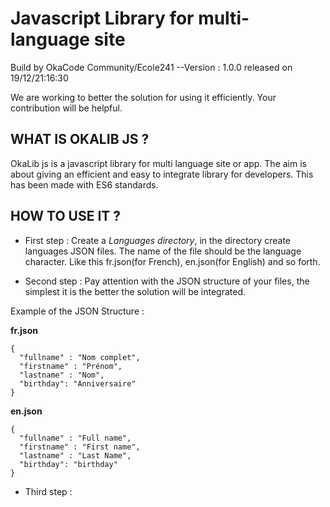 # Javascript Library for multi-language site

Build by OkaCode Community/Ecole241
--Version : 1.0.0 released on 19/12/21:16:30

We are working to better the solution for using it efficiently. Your contribution will be helpful.

## WHAT IS OKALIB JS ?

OkaLib js is a javascript library for multi language site or app. The aim is about giving an efficient and easy to integrate library for developers. This has been made with ES6 standards.

## HOW TO USE IT ?

* First step  : 
  Create a *Languages directory*, in the directory create languages JSON files. The name of the file should be the language character. Like this fr.json(for French), en.json(for English) and so forth.
  
* Second step : 
Pay attention with the JSON structure of your files, the simplest it is the better the solution will be integrated.

Example of the JSON Structure : 

 **fr.json**
 
```
{
  "fullname" : "Nom complet",
  "firstname" : "Prénom",
  "lastname" : "Nom",
  "birthday": "Anniversaire"
}
```
 **en.json**
 
```
{
  "fullname" : "Full name",
  "firstname" : "First name",
  "lastname" : "Last Name",
  "birthday": "birthday"
}
```
* Third step : 
